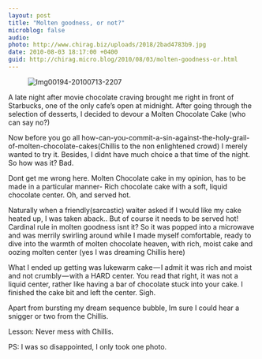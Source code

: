 ```yaml
---
layout: post
title: "Molten goodness, or not?"
microblog: false
audio: 
photo: http://www.chirag.biz/uploads/2018/2bad4783b9.jpg
date: 2010-08-03 18:17:00 +0400
guid: http://chirag.micro.blog/2010/08/03/molten-goodness-or.html
---
```

<figure><img alt="Img00194-20100713-2207" src="http://www.chirag.biz/uploads/2018/2bad4783b9.jpg"></figure><p>A late night after movie chocolate craving brought me right in front of Starbucks, one of the only cafe’s open at midnight. After going through the selection of desserts, I decided to devour a Molten Chocolate Cake (who can say no?)</p>
<p>Now before you go all how-can-you-commit-a-sin-against-the-holy-grail-of-molten-chocolate-cakes(Chillis to the non enlightened crowd) I merely wanted to try it. Besides, I didnt have much choice a that time of the night. So how was it? Bad.</p>
<p>Dont get me wrong here. Molten Chocolate cake in my opinion, has to be made in a particular manner- Rich chocolate cake with a soft, liquid chocolate center. Oh, and served hot.</p>
<p>Naturally when a friendly(sarcastic) waiter asked if I would like my cake heated up, I was taken aback.. But of course it needs to be served hot! Cardinal rule in molten goodness isnt it? So it was popped into a microwave and was merrily swirling around while I made myself comfortable, ready to dive into the warmth of molten chocolate heaven, with rich, moist cake and oozing molten center (yes I was dreaming Chillis here)</p>
<p>What I ended up getting was lukewarm cake — I admit it was rich and moist and not crumbly — with a HARD center. You read that right, it was not a liquid center, rather like having a bar of chocolate stuck into your cake. I finished the cake bit and left the center. Sigh.</p>
<p>Apart from bursting my dream sequence bubble, Im sure I could hear a snigger or two from the Chillis.</p>
<p>Lesson: Never mess with Chillis.</p>
<p>PS: I was so disappointed, I only took one photo.</p>
